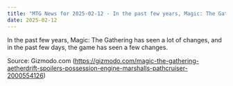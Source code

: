 ```yaml
---
title: "MTG News for 2025-02-12 - In the past few years, Magic: The Gathering has se..."
date: 2025-02-12
---
```


In the past few years, Magic: The Gathering has seen a lot of changes, and in the past few days, the game has seen a few changes.

Source: Gizmodo.com (https://gizmodo.com/magic-the-gathering-aetherdrift-spoilers-possession-engine-marshalls-pathcruiser-2000554126)
